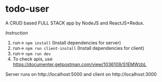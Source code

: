 # todo-user
 A CRUD based FULL STACK app by NodeJS and ReactJS+Redux.


*Instruction*
1) run-> `npm install` (Install dependencies for server)
1) run-> `npm run client-install` (Install dependencies for client)
3) run-> `npm run dev` 
4) To check apis, use https://documenter.getpostman.com/view/1036109/S1EMWzbL


 Server runs on http://localhost:5000 and client on http://localhost:3000
